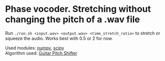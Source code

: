 # Phase vocoder. Stretching without changing the pitch of a .wav file

Run `./run.sh <input.wav> <output.wav> <time_stretch_ratio>` to stretch or squeeze the audio. Works best with 0.5 or 2 for now.<p>
Used modules: [numpy](https://numpy.org), [scipy](https://scipy.org)\
Algorithm used: [Guitar Pitch Shifter](https://www.guitarpitchshifter.com/algorithm.html "An algorithm used in this project")
